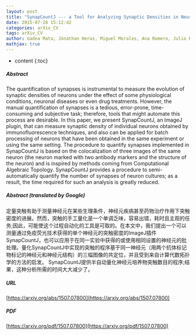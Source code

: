 ```yaml
---
layout: post
title: "SynapCountJ --- a Tool for Analyzing Synaptic Densities in Neurons"
date: 2015-07-28 15:12:42
categories: arXiv_CV
tags: arXiv_CV
author: Gadea Mata, Jónathan Heras, Miguel Morales, Ana Romero, Julio Rubio
mathjax: true
---
```


* content
{:toc}

##### Abstract
The quantification of synapses is instrumental to measure the evolution of synaptic densities of neurons under the effect of some physiological conditions, neuronal diseases or even drug treatments. However, the manual quantification of synapses is a tedious, error-prone, time-consuming and subjective task; therefore, tools that might automate this process are desirable. In this paper, we present SynapCountJ, an ImageJ plugin, that can measure synaptic density of individual neurons obtained by immunofluorescence techniques, and also can be applied for batch processing of neurons that have been obtained in the same experiment or using the same setting. The procedure to quantify synapses implemented in SynapCountJ is based on the colocalization of three images of the same neuron (the neuron marked with two antibody markers and the structure of the neuron) and is inspired by methods coming from Computational Algebraic Topology. SynapCountJ provides a procedure to semi-automatically quantify the number of synapses of neuron cultures; as a result, the time required for such an analysis is greatly reduced.

##### Abstract (translated by Google)
定量突触有助于测量神经元在某些生理条件，神经元疾病甚至药物治疗作用下突触密度的进展。然而，突触的手工量化是一个单调乏味，容易出错，耗时且主观的任务;因此，可能使这个过程自动化的工具是可取的。在本文中，我们提出一个可以测量通过免疫荧光技术获得的单个神经元的突触密度的ImageJ插件SynapCountJ，也可以应用于在同一实验中获得的或使用相同设置的神经元的批处理。量化SynapCountJ中实现的突触的程序基于同一神经元（用两个抗体标记物标记的神经元和神经元结构）的三幅图像的共定位，并且受到来自计算代数拓扑学的方法的启发。 SynapCountJ提供半自动量化神经元培养物突触数目的程序;结果，这种分析所需的时间大大减少了。

##### URL
[https://arxiv.org/abs/1507.07800](https://arxiv.org/abs/1507.07800)

##### PDF
[https://arxiv.org/pdf/1507.07800](https://arxiv.org/pdf/1507.07800)


